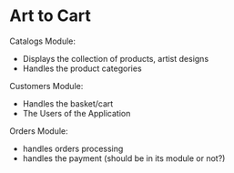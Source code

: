 # Art to Cart

Catalogs Module:
- Displays the collection of products, artist designs
- Handles the product categories

Customers Module:
- Handles the basket/cart
- The Users of the Application

Orders Module:
- handles orders processing
- handles the payment (should be in its module or not?)

